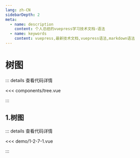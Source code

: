 ```yaml
---
lang: zh-CN
sidebarDepth: 2
meta:
  - name: description
    content: 个人总结的vuepress学习技术文档-语法
  - name: keywords
    content: vuepress,最新技术文档,vuepress语法,markdown语法
---
```


# 树图

::: details 查看代码详情

<<< components/tree.vue

:::

## 1.树图

  <Container url="http://localhost:8090/resume/?type=echarts&name=1-2-7-1.vue" />

::: details 查看代码详情

<<< demo/1-2-7-1.vue

:::
